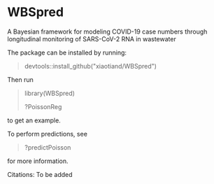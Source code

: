 # WBSpred

A Bayesian framework for modeling COVID-19 case numbers through longitudinal monitoring of SARS-CoV-2 RNA in wastewater

The package can be installed by running:

> devtools::install_github("xiaotiand/WBSpred")

Then run 

> library(WBSpred)
> 
> ?PoissonReg

to get an example.

To perform predictions, see

> ?predictPoisson

for more information.


Citations: To be added
